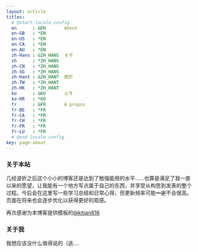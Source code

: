 ```yaml
---
layout: article
titles:
  # @start locale config
  en      : &EN       About
  en-GB   : *EN
  en-US   : *EN
  en-CA   : *EN
  en-AU   : *EN
  zh-Hans : &ZH_HANS  关于
  zh      : *ZH_HANS
  zh-CN   : *ZH_HANS
  zh-SG   : *ZH_HANS
  zh-Hant : &ZH_HANT  關於
  zh-TW   : *ZH_HANT
  zh-HK   : *ZH_HANT
  ko      : &KO       소개
  ko-KR   : *KO
  fr      : &FR       À propos
  fr-BE   : *FR
  fr-CA   : *FR
  fr-CH   : *FR
  fr-FR   : *FR
  fr-LU   : *FR
  # @end locale config
key: page-about
---
```


### 关于本站

几经波折之后这个小小的博客还是达到了勉强能用的水平......也算是满足了我一直以来的愿望，让我能有一个地方写点属于自己的东西，并享受从构思到发表的整个过程。今后会在这里写一些学习总结和日常心得，但更新频率可能~~一定~~不会很高。页面在将来也会逐步优化以获得更好的观感。

再次感谢为本博客提供模板的[@kitian616](https://github.com/kitian616)

### 关于我

我想应该没什么值得说的（逃....